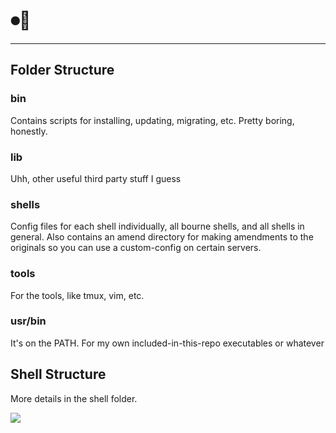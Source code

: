 # ⏺📄

---

## Folder Structure

### bin
Contains scripts for installing, updating, migrating, etc.
Pretty boring, honestly.

### lib
Uhh, other useful third party stuff I guess

### shells
Config files for each shell individually, all bourne shells, and all shells in general. Also contains an amend directory for making amendments to the originals so you can use a custom-config on certain servers.

### tools
For the tools, like tmux, vim, etc.

### usr/bin
It's on the PATH. For my own included-in-this-repo executables or whatever


## Shell Structure

More details in the shell folder.

<img src="https://docs.google.com/drawings/d/e/2PACX-1vRVG_8M-9_2zCTIzEm8OnLNeDNQpVofwwVyjL3XQlk5qCkw6NvWYFOmus5FZQQeBQiaY0heWyYnUIqX/pub?w=1778&amp;h=1157">
